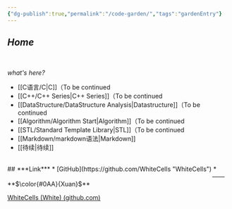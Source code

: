 ```yaml
---
{"dg-publish":true,"permalink":"/code-garden/","tags":"gardenEntry"}
---
```


## ***Home***
<br>

*what's here?*

- [[C语言/C\|C]]（To be continued
- [[C++/C++ Series\|C++ Series]]（To be continued
- [[DataStructure/DataStructure Analysis\|Datastructure]]（To be continued
- [[Algorithm/Algorithm Start\|Algorithm]]（To be continued
- [[STL/Standard Template Library\|STL]]（To be continued
- [[Markdown/markdown语法\|Markdown]]
- [[待续\|待续]]
<br>
## ***Link***
* [GitHub](https://github.com/WhiteCells "WhiteCells")
* 
&nbsp;&nbsp; &nbsp; &nbsp; &nbsp; &nbsp; &nbsp; &nbsp; &nbsp; &nbsp; &nbsp;&nbsp;&nbsp; &nbsp; &nbsp; &nbsp; &nbsp; &nbsp; &nbsp; &nbsp; &nbsp; &nbsp; &nbsp;&nbsp; &nbsp; &nbsp; &nbsp; &nbsp; &nbsp; &nbsp; &nbsp; &nbsp; &nbsp; &nbsp;&nbsp; &nbsp; &nbsp; &nbsp; &nbsp; &nbsp; &nbsp; &nbsp; &nbsp; &nbsp; &nbsp;&nbsp; &nbsp; &nbsp; &nbsp; &nbsp; &nbsp; &nbsp; &nbsp; &nbsp; &nbsp; &nbsp;&nbsp; &nbsp; &nbsp; &nbsp; &nbsp; &nbsp; &nbsp; &nbsp; &nbsp; &nbsp; ——   **$\color{#0AA}{Xuan}$**


[WhiteCells (White) (github.com)](https://github.com/WhiteCells)